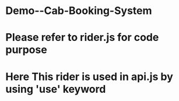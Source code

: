 # Demo--Cab-Booking-System
# Please refer to rider.js for code purpose 
# Here This rider is used in api.js by using 'use' keyword

